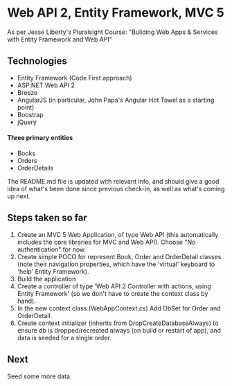 # Web API 2, Entity Framework, MVC 5

As per Jesse Liberty's Pluralsight Course: "Building Web Apps & Services with Entity Framework and Web API"

## Technologies  
* Entity Framework (Code First approach)
* ASP.NET Web API 2 
* Breeze
* AngularJS (in particular, John Papa's Angular Hot Towel as a starting point)
* Boostrap
* jQuery

#### Three primary entities
* Books
* Orders
* OrderDetails

The README.md file is updated with relevant info, and should give a good idea of what's been done since previous check-in, as well as what's coming up next.

## Steps taken so far

1. Create an MVC 5 Web Application, of type Web API (this automatically includes the core libraries for MVC and Web API). Choose "No authentication" for now.
1. Create simple POCO for represent Book, Order and OrderDetail classes (note their navigation properties, which have the 'virtual' keyboard to 'help' Entity Framework).
1. Build the application
1. Create a controller of type 'Web API 2 Controller with actions, using Entity Framework' (so we don't have to create the context class by hand).
1. In the new context class (WebAppContext.cs) Add DbSet<T> for Order and OrderDetail.
1. Create context initializer (inherits from DropCreateDatabaseAlways<WebAppContext>) to ensure db is dropped/recreated always (on build or restart of app), and data is seeded for a single order.

## Next

Seed some more data.